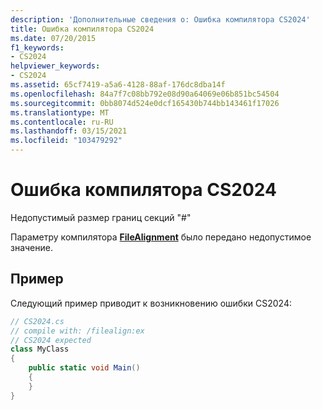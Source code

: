 ```yaml
---
description: 'Дополнительные сведения о: Ошибка компилятора CS2024'
title: Ошибка компилятора CS2024
ms.date: 07/20/2015
f1_keywords:
- CS2024
helpviewer_keywords:
- CS2024
ms.assetid: 65cf7419-a5a6-4128-88af-176dc8dba14f
ms.openlocfilehash: 84a7f7c08bb792e08d90a64069e06b851bc54504
ms.sourcegitcommit: 0bb8074d524e0dcf165430b744bb143461f17026
ms.translationtype: MT
ms.contentlocale: ru-RU
ms.lasthandoff: 03/15/2021
ms.locfileid: "103479292"
---
```

# <a name="compiler-error-cs2024"></a>Ошибка компилятора CS2024

Недопустимый размер границ секций "#"

Параметру компилятора [**FileAlignment**](../language-reference/compiler-options/advanced.md#filealignment) было передано недопустимое значение.

## <a name="example"></a>Пример

Следующий пример приводит к возникновению ошибки CS2024:

```csharp
// CS2024.cs
// compile with: /filealign:ex
// CS2024 expected
class MyClass
{
    public static void Main()
    {
    }
}
```
